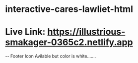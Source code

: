 # interactive-cares-lawliet-html

# Live Link: https://illustrious-smakager-0365c2.netlify.app

-- Footer Icon Avilable but color is white.......
